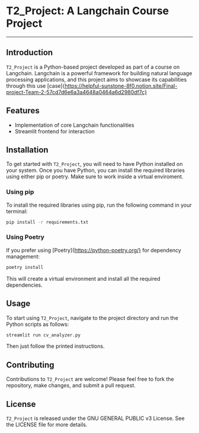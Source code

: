 # T2_Project: A Langchain Course Project
---

## Introduction
`T2_Project` is a Python-based project developed as part of a course on Langchain. Langchain is a powerful framework for building natural language processing applications, and this project aims to showcase its capabilities through this use [case]{https://helpful-sunstone-8f0.notion.site/Final-project-Team-2-57cd7d6e6a3a4648a0464a6d2980df7c}

## Features
- Implementation of core Langchain functionalities
- Streamlit frontend for interaction

## Installation
To get started with `T2_Project`, you will need to have Python installed on your system. Once you have Python, you can install the required libraries using either pip or poetry. Make sure to work inside a virtual enviroment.

### Using pip
To install the required libraries using pip, run the following command in your terminal:

```bash
pip install -r requirements.txt
```

### Using Poetry
If you prefer using [Poetry]{https://python-poetry.org/} for dependency management:

```bash
poetry install
```
This will create a virtual environment and install all the required dependencies.

## Usage
To start using `T2_Project`, navigate to the project directory and run the Python scripts as follows:

```bash
streamlit run cv_analyzer.py
```

Then just follow the printed instructions.

## Contributing
Contributions to `T2_Project` are welcome! Please feel free to fork the repository, make changes, and submit a pull request.

## License
`T2_Project` is released under the GNU GENERAL PUBLIC v3 License. See the LICENSE file for more details.